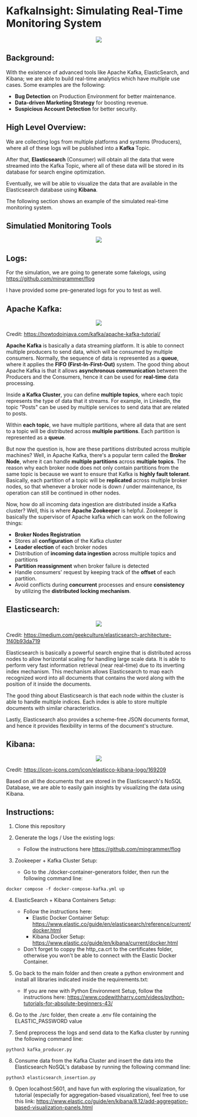 # KafkaInsight: Simulating Real-Time Monitoring System

<p align="center">
  <img src="./images/System_Design.png" />
</p>

## Background:

With the existence of advanced tools like Apache Kafka, ElasticSearch, and Kibana; we are able to build real-time analytics which have multiple use cases. Some examples are the following:

- **Bug Detection** on Production Environment for better maintenance.
- **Data-driven Marketing Strategy** for boosting revenue.
- **Suspicious Account Detection** for better security.

## High Level Overview:

We are collecting logs from multiple platforms and systems (Producers), where all of these logs will be published into a **Kafka** Topic. 

After that, **Elasticsearch** (Consumer) will obtain all the data that were streamed into the Kafka Topic, where all of these data will be stored in its database for search engine optimization.

Eventually, we will be able to visualize the data that are available in the Elasticsearch database using **Kibana**.

The following section shows an example of the simulated real-time monitoring system.

## Simulatied Monitoring Tools

<p align="center">
  <img src="./images/Simulated_Real_Time_Monitoring_Tools.png" />
</p>

## Logs:

For the simulation, we are going to generate some fakelogs, using https://github.com/mingrammer/flog

I have provided some pre-generated logs for you to test as well.

## Apache Kafka:

<p align="center">
  <img src="./images/Apache-Kafka-Architecture.jpg" />
</p>

Credit: https://howtodoinjava.com/kafka/apache-kafka-tutorial/

**Apache Kafka** is basically a data streaming platform. It is able to connect multiple producers to send data, which will be consumed by multiple consumers. Normally, the sequence of data is represented as a **queue**, where it applies the **FIFO (First-In-First-Out)** system. The good thing about Apache Kafka is that it allows **asynchronous communication** between the Producers and the Consumers, hence it can be used for **real-time** data processing.

Inside **a Kafka Cluster**, you can define **multiple topics**, where each topic represents the type of data that it streams. For example, in LinkedIn, the topic "Posts" can be used by multiple services to send data that are related to posts.

Within **each topic**, we have multiple partitions, where all data that are sent to a topic will be distributed across **multiple partitions**. Each partition is represented as a **queue**.

But now the question is, how are these partitions distributed across multiple machines? Well, in Apache Kafka, there's a popular term called the **Broker Node**, where it can handle **multiple partitions** across **multiple topics**. The reason why each broker node does not only contain partitions from the same topic is because we want to ensure that Kafka is **highly fault tolerant**. Basically, each partition of a topic will be **replicated** across multiple broker nodes, so that whenever a broker node is down / under maintenance, its operation can still be continued in other nodes.

Now, how do all incoming data ingestion are distributed inside a Kafka cluster? Well, this is where **Apache Zookeeper** is helpful. Zookeeper is basically the supervisor of Apache kafka which can work on the following things:

- **Broker Nodes Registration**
- Stores all **configuration** of the Kafka cluster
- **Leader election** of each broker nodes
- Distribution of **incoming data ingestion** across multiple topics and partitions
- **Partition reassignment** when broker failure is detected
- Handle consumers' request by keeping track of the **offset** of each partition.
- Avoid conflicts during **concurrent** processes and ensure **consistency** by utilizing the **distributed locking mechanism**.

## Elasticsearch:

<p align="center">
  <img src="./images/ElasticSearch-Architecture.png" />
</p>

Credit: https://medium.com/geekculture/elasticsearch-architecture-1f40b93da719

Elasticsearch is basically a powerful search engine that is distributed across nodes to allow horizontal scaling for handling large scale data. It is able to perform very fast information retrieval (near real-time) due to its inverting index mechanism. This mechanism allows Elasticsearch to map each recognized word into all documents that contains the word along with the position of it inside the documents. 

The good thing about Elasticsearch is that each node within the cluster is able to handle multiple indices. Each index is able to store multiple documents with similar characteristics.

Lastly, Elasticsearch also provides a scheme-free JSON documents format, and hence it provides flexibility in terms of the document's structure.

## Kibana:

<p align="center">
  <img src="./images/Kibana_Logo.png" />
</p>

Credit: https://icon-icons.com/icon/elasticco-kibana-logo/169209

Based on all the documents that are stored in the Elasticsearch's NoSQL Database, we are able to easily gain insights by visualizing the data using Kibana.

## Instructions:

1. Clone this repository

2. Generate the logs / Use the existing logs:
    - Follow the instructions here https://github.com/mingrammer/flog

3. Zookeeper + Kafka Cluster Setup:
    - Go to the ./docker-container-generators folder, then run the following command line:

```
docker compose -f docker-compose-kafka.yml up
```

4. ElasticSearch + Kibana Containers Setup:
    - Follow the instructions here: 
        - Elastic Docker Container Setup: https://www.elastic.co/guide/en/elasticsearch/reference/current/docker.html
        - Kibana Docker Setup: https://www.elastic.co/guide/en/kibana/current/docker.html
    - Don't forget to coppy the http_ca.crt to the certificates folder, otherwise you won't be able to connect with the Elastic Docker Container.

5. Go back to the main folder and then create a python environment and install all libraries indicated inside the requirements.txt:
    - If you are new with Python Environment Setup, follow the instructions here: https://www.codewithharry.com/videos/python-tutorials-for-absolute-beginners-43/

6. Go to the ./src folder, then create a .env file containing the ELASTIC_PASSWORD value

7. Send preprocess the logs and send data to the Kafka cluster by running the following command line:

```
python3 kafka_producer.py
```

8. Consume data from the Kafka Cluster and insert the data into the Elasticsearch NoSQL's database by running the following command line:

```
python3 elasticsearch_insertion.py
```

9. Open localhost:5601, and have fun with exploring the visualization, for tutorial (especially for aggregation-based visualization), feel free to use this link: https://www.elastic.co/guide/en/kibana/8.12/add-aggregation-based-visualization-panels.html
